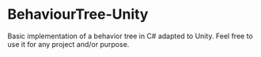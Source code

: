 # BehaviourTree-Unity
Basic implementation of a behavior tree in C# adapted to Unity. Feel free to use it for any project and/or purpose.
